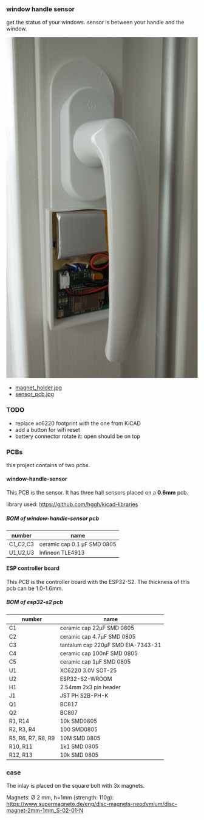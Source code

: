 ### window handle sensor

get the status of your windows. sensor is between your handle and the window.


![window_sensor_installed.jpg](https://raw.githubusercontent.com/hggh/window-handle-sensor/master/pics/window_sensor_installed.jpg)


 * [magnet_holder.jpg](https://github.com/hggh/window-handle-sensor/blob/master/pics/magnet_holder.jpg)
 * [sensor_pcb.jpg](https://github.com/hggh/window-handle-sensor/blob/master/pics/sensor_pcb.jpg)

### TODO

 * replace xc6220 footprint with the one from KiCAD
 * add a button for wifi reset
 * battery connector rotate it: open should be on top

### PCBs

this project contains of two pcbs.


#### window-handle-sensor

This PCB is the sensor. It has three hall sensors placed on a **0.6mm** pcb.

library used: https://github.com/hggh/kicad-libraries

##### BOM of window-handle-sensor pcb

| number | name |
|---| ---|
| C1,C2,C3 | ceramic cap 0.1 µF SMD 0805 |
| U1,U2,U3 | Infineon TLE4913 |

#### ESP controller board

This PCB is the controller board with the ESP32-S2. The thickness of this pcb can be 1.0-1.6mm.

##### BOM of esp32-s2 pcb

| number | name |
|--- | ---|
| C1 | ceramic cap 22µF SMD 0805 |
| C2 | ceramic cap 4.7µF SMD 0805 |
| C3 | tantalum cap 220µF SMD EIA-7343-31 |
| C4 | ceramic cap 100nF SMD 0805 |
| C5 | ceramic cap 1µF SMD 0805 |
| U1 | XC6220 3.0V SOT-25 |
| U2 | ESP32-S2-WROOM |
| H1 | 2.54mm 2x3 pin header |
| J1 | JST PH S2B-PH-K |
| Q1 | BC817 |
| Q2 | BC807 |
| R1, R14 | 10k SMD0805 |
| R2, R3, R4 | 100 SMD0805 |
| R5, R6, R7, R8, R9 | 10M SMD 0805 |
| R10, R11 | 1k1 SMD 0805 |
| R12, R13 | 10k SMD 0805 |


### case

The inlay is placed on the square bolt with 3x magnets.

Magnets: Ø 2 mm, h=1mm (strength: 110g): https://www.supermagnete.de/eng/disc-magnets-neodymium/disc-magnet-2mm-1mm_S-02-01-N
